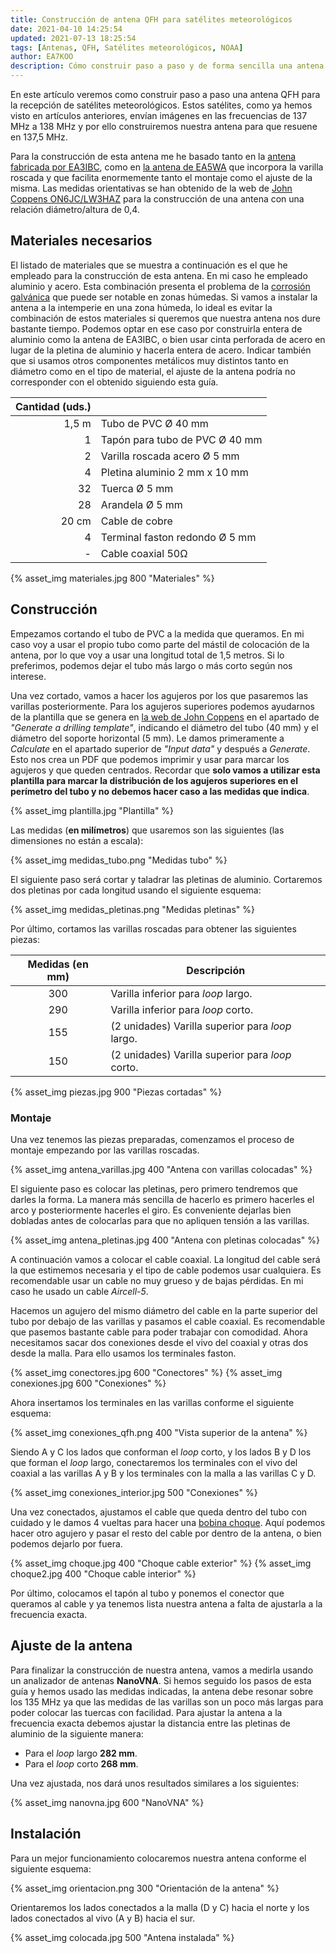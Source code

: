 ```yaml
---
title: Construcción de antena QFH para satélites meteorológicos
date: 2021-04-10 14:25:54
updated: 2021-07-13 18:25:54
tags: [Antenas, QFH, Satélites meteorológicos, NOAA]
author: EA7KOO
description: Cómo construir paso a paso y de forma sencilla una antena QFH para recibir satélites meteorológicos (137,5 MHz).
---
```


En este artículo veremos como construir paso a paso una antena QFH para la recepción de satélites meteorológicos. Estos satélites, como ya hemos visto en artículos anteriores, envían imágenes en las frecuencias de 137 MHz a 138 MHz y por ello construiremos nuestra antena para que resuene en 137,5 MHz.

<!-- more -->

Para la construcción de esta antena me he basado tanto en la [antena fabricada por EA3IBC](https://twitter.com/ea3ibc/status/1061292310783295488), como en [la antena de EA5WA](https://www.ea5wa.com/antenas/antena-qfh) que incorpora la varilla roscada y que facilita enormemente tanto el montaje como el ajuste de la misma.
Las medidas orientativas se han obtenido de la web de [John Coppens ON6JC/LW3HAZ](http://jcoppens.com/) para la construcción de una antena con una relación diámetro/altura de 0,4.

## Materiales necesarios

El listado de materiales que se muestra a continuación es el que he empleado para la construcción de esta antena. En mi caso he empleado  aluminio y acero. Esta combinación presenta el problema de la [corrosión galvánica](https://es.wikipedia.org/wiki/Corrosi%C3%B3n_galv%C3%A1nica) que puede ser notable en zonas húmedas. Si vamos a instalar la antena a la intemperie en una zona húmeda, lo ideal es evitar la combinación de estos materiales si queremos que nuestra antena nos dure bastante tiempo. Podemos optar en ese caso por construirla entera de aluminio como la antena de EA3IBC, o bien usar cinta perforada de acero en lugar de la pletina de aluminio y hacerla entera de acero.
Indicar también que si usamos otros componentes metálicos muy distintos tanto en diámetro como en el tipo de material, el ajuste de la antena podría no corresponder con el obtenido siguiendo esta guía.

| Cantidad (uds.) | |
|-:|-|
| 1,5 m | Tubo de PVC Ø 40 mm |
| 1 | Tapón para tubo de PVC Ø 40 mm |
| 2 | Varilla roscada acero Ø 5 mm |
| 4 | Pletina aluminio 2 mm x 10 mm |
| 32 | Tuerca Ø 5 mm |
| 28 | Arandela Ø 5 mm |
| 20 cm | Cable de cobre |
| 4 | Terminal faston redondo Ø 5 mm |
| - | Cable coaxial 50Ω |

{% asset_img materiales.jpg 800 "Materiales" %}

## Construcción

Empezamos cortando el tubo de PVC a la medida que queramos. En mi caso voy a usar el propio tubo como parte del mástil de colocación de la antena, por lo que voy a usar una longitud total de 1,5 metros. Si lo preferimos, podemos dejar el tubo más largo o más corto según nos interese.

Una vez cortado, vamos a hacer los agujeros por los que pasaremos las varillas posteriormente.
Para los agujeros superiores podemos ayudarnos de la plantilla que se genera en [la web de John Coppens](http://jcoppens.com/ant/qfh/calc.en.php) en el apartado de _"Generate a drilling template"_, indicando el diámetro del tubo (40 mm) y el diámetro del soporte horizontal (5 mm).
Le damos primeramente a _Calculate_ en el apartado superior de _"Input data"_ y después a _Generate_. Esto nos crea un PDF que podemos imprimir y usar para marcar los agujeros y que queden centrados. Recordar que **solo vamos a utilizar esta plantilla para marcar la distribución de los agujeros superiores en el perímetro del tubo y no debemos hacer caso a las medidas que indica**.

{% asset_img plantilla.jpg "Plantilla" %}

Las medidas (**en milímetros**) que usaremos son las siguientes (las dimensiones no están a escala):

{% asset_img medidas_tubo.png "Medidas tubo" %}


El siguiente paso será cortar y taladrar las pletinas de aluminio. Cortaremos dos pletinas por cada longitud usando el siguiente esquema:

{% asset_img medidas_pletinas.png "Medidas pletinas" %}

Por último, cortamos las varillas roscadas para obtener las siguientes piezas:

| Medidas (en mm) | Descripción |
|:-:|-|
| 300 | Varilla inferior para _loop_ largo. |
| 290 | Varilla inferior para _loop_ corto. |
| 155 | (2 unidades) Varilla superior para _loop_ largo. |
| 150 | (2 unidades) Varilla superior para _loop_ corto. |

{% asset_img piezas.jpg 900 "Piezas cortadas" %}

### Montaje

Una vez tenemos las piezas preparadas, comenzamos el proceso de montaje empezando por las varillas roscadas.

{% asset_img antena_varillas.jpg 400 "Antena con varillas colocadas" %}

El siguiente paso es colocar las pletinas, pero primero tendremos que darles la forma. La manera más sencilla de hacerlo es primero hacerles el arco y posteriormente hacerles el giro. Es conveniente dejarlas bien dobladas antes de colocarlas para que no apliquen tensión a las varillas.

{% asset_img antena_pletinas.jpg 400 "Antena con pletinas colocadas" %}

A continuación vamos a colocar el cable coaxial. La longitud del cable será la que estimemos necesaria y el tipo de cable podemos usar cualquiera. Es recomendable usar un cable no muy grueso y de bajas pérdidas. En mi caso he usado un cable _Aircell-5_.

Hacemos un agujero del mismo diámetro del cable en la parte superior del tubo por debajo de las varillas y pasamos el cable coaxial. Es recomendable que pasemos bastante cable para poder trabajar con comodidad.
Ahora necesitamos sacar dos conexiones desde el vivo del coaxial y otras dos desde la malla. Para ello usamos los terminales faston.

{% asset_img conectores.jpg 600 "Conectores" %}
{% asset_img conexiones.jpg 600 "Conexiones" %}

Ahora insertamos los terminales en las varillas conforme el siguiente esquema:

{% asset_img conexiones_qfh.png 400 "Vista superior de la antena" %}

Siendo A y C los lados que conforman el _loop_ corto, y los lados B y D los que forman el _loop_ largo, conectaremos los terminales con el vivo del coaxial a las varillas A y B y los terminales con la malla a las varillas C y D.

{% asset_img conexiones_interior.jpg 500 "Conexiones" %}

Una vez conectados, ajustamos el cable que queda dentro del tubo con cuidado y le damos 4 vueltas para hacer una [bobina choque](https://es.wikipedia.org/wiki/Bobina_de_choque). Aquí podemos hacer otro agujero y pasar el resto del cable por dentro de la antena, o bien podemos dejarlo por fuera.

{% asset_img choque.jpg 400 "Choque cable exterior" %}
{% asset_img choque2.jpg 400 "Choque cable interior" %}

Por último, colocamos el tapón al tubo y ponemos el conector que queramos al cable y ya tenemos lista nuestra antena a falta de ajustarla a la frecuencia exacta.

## Ajuste de la antena

Para finalizar la construcción de nuestra antena, vamos a medirla usando un analizador de antenas **NanoVNA**. Si hemos seguido los pasos de esta guía y hemos usado las medidas indicadas, la antena debe resonar sobre los 135 MHz ya que las medidas de las varillas son un poco más largas para poder colocar las tuercas con facilidad. Para ajustar la antena a la frecuencia exacta debemos ajustar la distancia entre las pletinas de aluminio de la siguiente manera:

- Para el _loop_ largo **282 mm**.
- Para el _loop_ corto **268 mm**.

Una vez ajustada, nos dará unos resultados similares a los siguientes:

{% asset_img nanovna.jpg 600 "NanoVNA" %}

## Instalación

Para un mejor funcionamiento colocaremos nuestra antena conforme el siguiente esquema:

{% asset_img orientacion.png 300 "Orientación de la antena" %}

Orientaremos los lados conectados a la malla (D y C) hacia el norte y los lados conectados al vivo (A y B) hacia el sur.

{% asset_img colocada.jpg 500 "Antena instalada" %}
